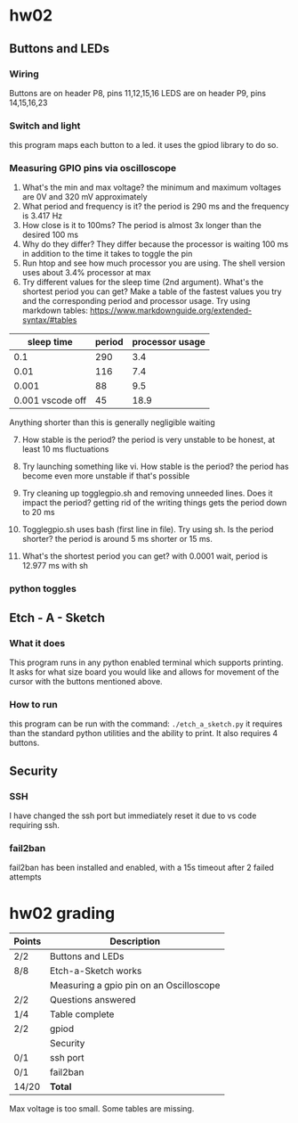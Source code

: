 # hw02

## Buttons and LEDs

### Wiring
Buttons are on header P8, pins 11,12,15,16
LEDS are on header P9, pins 14,15,16,23
### Switch and light
this program maps each button to a led. it uses the gpiod library to do so. 
### Measuring GPIO pins via oscilloscope
1. What's the min and max voltage?
    the minimum and maximum voltages are 0V and 320 mV approximately
2. What period and frequency is it?
    the period is 290 ms and the frequency is 3.417 Hz
3. How close is it to 100ms?
    The period is almost 3x longer than the desired 100 ms
4. Why do they differ?
    They differ because the processor is waiting 100 ms in addition to the time it takes to toggle the pin
5. Run htop and see how much processor you are using.
    The shell version uses about 3.4% processor at max
6. Try different values for the sleep time (2nd argument). What's the shortest period you can get? Make a table of the fastest values you try and the corresponding period and processor usage. Try using markdown tables: https://www.markdownguide.org/extended-syntax/#tables

|sleep time | period | processor usage |
|-----------|--------|-----------------|
|0.1 | 290 | 3.4 |
|0.01 | 116 | 7.4 |
|0.001|88 | 9.5 |
|0.001 vscode off |45 | 18.9 |

Anything shorter than this is generally negligible waiting


7. How stable is the period?
    the period is very unstable to be honest, at least 10 ms fluctuations
8. Try launching something like vi. How stable is the period?
    the period has become even more unstable if that's possible
9. Try cleaning up togglegpio.sh and removing unneeded lines. Does it impact the period?
    getting rid of the writing things gets the period down to 20 ms
10. Togglegpio.sh uses bash (first line in file). Try using sh. Is the period shorter?
    the period is around 5 ms shorter or 15 ms. 

11. What's the shortest period you can get?
    with 0.0001 wait, period is 12.977 ms with sh

### python toggles



## Etch - A - Sketch

### What it does
This program runs in any python enabled terminal which supports printing. It asks for what size board you would like and allows for movement of the cursor with the buttons mentioned above. 

### How to run
this program can be run with the command: 
`./etch_a_sketch.py`
it requires than the standard python utilities and the ability to print. 
It also requires 4 buttons. 

## Security

### SSH
 I have changed the ssh port but immediately reset it due to vs code requiring ssh. 
### fail2ban
 fail2ban has been installed and enabled, with a 15s timeout after 2 failed attempts
 
# hw02 grading

| Points      | Description |
| ----------- | ----------- |
|  2/2 | Buttons and LEDs 
|  8/8 | Etch-a-Sketch works
|      | Measuring a gpio pin on an Oscilloscope 
|  2/2 | Questions answered
|  1/4 | Table complete
|  2/2 | gpiod
|      | Security
|  0/1 | ssh port 
|  0/1 | fail2ban
| 14/20   | **Total**


Max voltage is too small.  Some tables are missing.